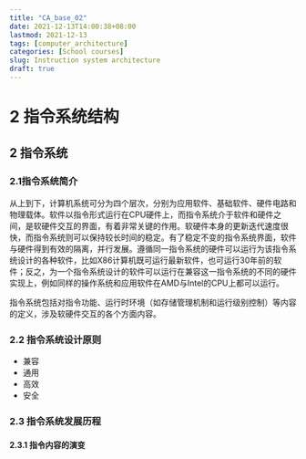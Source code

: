 ```yaml
---
title: "CA_base_02"
date: 2021-12-13T14:00:38+08:00
lastmod: 2021-12-13
tags: [computer_architecture]
categories: [School courses]
slug: Instruction system architecture
draft: true
---
```

# 2 指令系统结构
## 2 指令系统
### 2.1指令系统简介
从上到下，计算机系统可分为四个层次，分别为应用软件、基础软件、硬件电路和物理载体。软件以指令形式运行在CPU硬件上，而指令系统介于软件和硬件之间，是软硬件交互的界面，有着非常关键的作用。软硬件本身的更新迭代速度很快，而指令系统则可以保持较长时间的稳定。有了稳定不变的指令系统界面，软件与硬件得到有效的隔离，并行发展。遵循同一指令系统的硬件可以运行为该指令系统设计的各种软件，比如X86计算机既可运行最新软件，也可运行30年前的软件；反之，为一个指令系统设计的软件可以运行在兼容这一指令系统的不同的硬件实现上，例如同样的操作系统和应用软件在AMD与Intel的CPU上都可以运行。

指令系统包括对指令功能、运行时环境（如存储管理机制和运行级别控制）等内容的定义，涉及软硬件交互的各个方面内容。
### 2.2 指令系统设计原则
- 兼容
- 通用
- 高效
- 安全
### 2.3 指令系统发展历程
#### 2.3.1 指令内容的演变